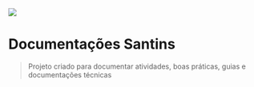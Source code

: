 <img src="https://media.licdn.com/dms/image/C4E0BAQEl3bP-rcGOvw/company-logo_200_200/0?e=2159024400&amp;v=beta&amp;t=4XZiTnS8Q3c_0ctw64kGH5XG12NB6VCD3PUGRnCDuTE">

# Documentações Santins

> Projeto criado para documentar atividades, boas práticas, guias e documentações técnicas 

